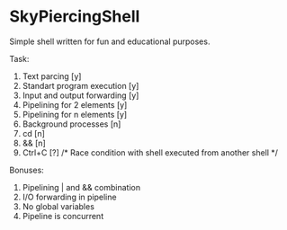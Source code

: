 # SkyPiercingShell
Simple shell written for fun and educational purposes.

Task:
1. Text parcing [y]
2. Standart program execution [y]
3. Input and output forwarding [y]
4. Pipelining for 2 elements [y]
5. Pipelining for n elements [y]
6. Background processes [n]
7. cd [n]
8. && [n]
9. Ctrl+C [?] /* Race condition with shell executed from another shell */

Bonuses:
1. Pipelining | and && combination
2. I/O forwarding in pipeline
3. No global variables
4. Pipeline is concurrent
